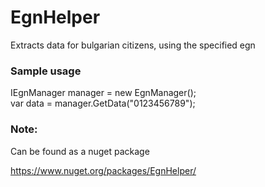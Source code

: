 # EgnHelper
 Extracts data for bulgarian citizens, using the specified egn

### Sample usage
IEgnManager manager = new EgnManager();  
var data = manager.GetData("0123456789");

### Note:  
Can be found as a nuget package

https://www.nuget.org/packages/EgnHelper/
